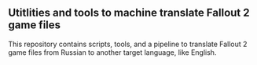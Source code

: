 ## Utitlities and tools to machine translate Fallout 2 game files

This repository contains scripts, tools, and a pipeline to translate
Fallout 2 game files from Russian to another target language, like
English.